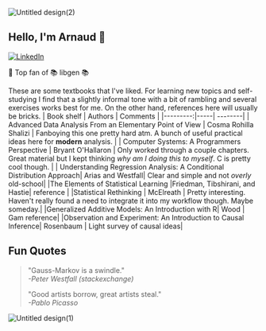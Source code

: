 ![Untitled design(2)](https://github.com/user-attachments/assets/7b46db88-bfca-4dd6-b42b-d47b7a0dc6f1)

## Hello, I'm Arnaud :wave:

[![LinkedIn](https://img.shields.io/badge/linkedin-%230077B5.svg?style=for-the-badge&logo=linkedin&logoColor=white)](https://www.linkedin.com/in/arnaud-laprais-175993223/)

🥇 Top fan of 📚 libgen 📚

These are some textbooks that I've liked. For learning new topics and self-studying I find that a slightly informal tone with a bit of rambling and several exercises works best for me. On the other hand, references here will usually be bricks.
| Book shelf | Authors | Comments   |
|---------:|-----| --------|
| Advanced Data Analysis From an Elementary Point of View | Cosma Rohilla Shalizi |  Fanboying this one pretty hard atm. A bunch of useful practical ideas here for **modern** analysis. |
| Computer Systems: A Programmers Perspective     |  Bryant O'Hallaron   | Only worked through a couple chapters. Great material but I kept thinking _why am I doing this to myself_. C is pretty cool though.  |
| Understanding Regression Analysis: A Conditional Distribution Approach| Arias and Westfall| Clear and simple and not _overly_ old-school|
|The Elements of Statistical Learning |Friedman, Tibshirani, and Hastie| reference |
|Statistical Rethinking | McElreath | Pretty interesting. Haven't really found a need to integrate it into my workflow though. Maybe someday.|
|Generalized Additive Models: An Introduction with R| Wood | Gam reference|
|Observation and Experiment: An Introduction to Causal Inference| Rosenbaum | Light survey of causal ideas|

Fun Quotes
---
>"Gauss-Markov is a swindle."  
> _-Peter Westfall (stackexchange)_
>
>"Good artists borrow, great artists steal."   
> _-Pablo Picasso_

![Untitled design(1)](https://github.com/user-attachments/assets/f558ea4f-4218-4a25-a900-8714a605f8a3)

<!--
**alaprais/alaprais** is a ✨ _special_ ✨ repository because its `README.md` (this file) appears on your GitHub profile.

Here are some ideas to get you started:

- 🔭 I’m currently working on ...
- 🌱 I’m currently learning ...
- 👯 I’m looking to collaborate on ...
- 🤔 I’m looking for help with ...
- 💬 Ask me about ...
- 📫 How to reach me: ...
- 😄 Pronouns: ...
- ⚡ Fun fact: ...
-->
